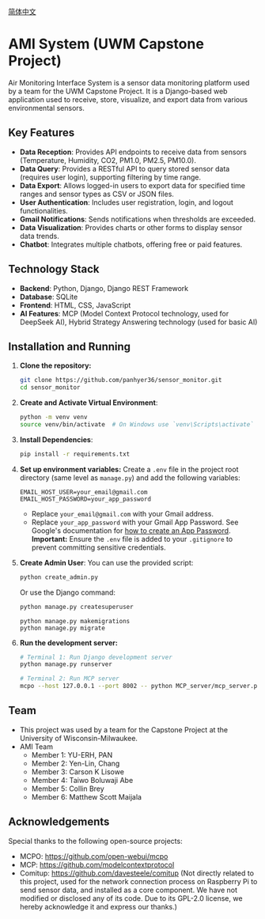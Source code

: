 [简体中文](README.zh-cn.md)

# AMI System (UWM Capstone Project)

Air Monitoring Interface System is a sensor data monitoring platform used by a team for the UWM Capstone Project. It is a Django-based web application used to receive, store, visualize, and export data from various environmental sensors.

## Key Features

*   **Data Reception**: Provides API endpoints to receive data from sensors (Temperature, Humidity, CO2, PM1.0, PM2.5, PM10.0).
*   **Data Query**: Provides a RESTful API to query stored sensor data (requires user login), supporting filtering by time range.
*   **Data Export**: Allows logged-in users to export data for specified time ranges and sensor types as CSV or JSON files.
*   **User Authentication**: Includes user registration, login, and logout functionalities.
*   **Gmail Notifications**: Sends notifications when thresholds are exceeded.
*   **Data Visualization**: Provides charts or other forms to display sensor data trends.
*   **Chatbot**: Integrates multiple chatbots, offering free or paid features.

## Technology Stack

*   **Backend**: Python, Django, Django REST Framework
*   **Database**: SQLite
*   **Frontend**: HTML, CSS, JavaScript
*   **AI Features**: MCP (Model Context Protocol technology, used for DeepSeek AI), Hybrid Strategy Answering technology (used for basic AI)

## Installation and Running

1.  **Clone the repository:**
    ```bash
    git clone https://github.com/panhyer36/sensor_monitor.git
    cd sensor_monitor
    ```

2.  **Create and Activate Virtual Environment**:
    ```bash
    python -m venv venv
    source venv/bin/activate  # On Windows use `venv\Scripts\activate`
    ```

3.  **Install Dependencies**:
    ```bash
    pip install -r requirements.txt
    ```

4.  **Set up environment variables:**
    Create a `.env` file in the project root directory (same level as `manage.py`) and add the following variables:
    ```dotenv
    EMAIL_HOST_USER=your_email@gmail.com
    EMAIL_HOST_PASSWORD=your_app_password
    ```
    *   Replace `your_email@gmail.com` with your Gmail address.
    *   Replace `your_app_password` with your Gmail App Password. See Google's documentation for [how to create an App Password](https://support.google.com/accounts/answer/185833?hl=en).
    **Important:** Ensure the `.env` file is added to your `.gitignore` to prevent committing sensitive credentials.

5.  **Create Admin User**:
    You can use the provided script:
    ```bash
    python create_admin.py
    ```
    Or use the Django command:
    ```bash
    python manage.py createsuperuser
    ```
    ```
    python manage.py makemigrations
    python manage.py migrate
    ```

6.  **Run the development server:**
    ```bash
    # Terminal 1: Run Django development server
    python manage.py runserver
    ```
    ```bash
    # Terminal 2: Run MCP server
    mcpo --host 127.0.0.1 --port 8002 -- python MCP_server/mcp_server.py
    ```

## Team
*   This project was used by a team for the Capstone Project at the University of Wisconsin-Milwaukee.
*   AMI Team
    *   Member 1: YU-ERH, PAN
    *   Member 2: Yen-Lin, Chang
    *   Member 3: Carson K Lisowe
    *   Member 4: Taiwo Boluwaji Abe
    *   Member 5: Collin Brey
    *   Member 6: Matthew Scott Maijala

## Acknowledgements
Special thanks to the following open-source projects:
*   MCPO: https://github.com/open-webui/mcpo
*   MCP: https://github.com/modelcontextprotocol
*   Comitup: https://github.com/davesteele/comitup (Not directly related to this project, used for the network connection process on Raspberry Pi to send sensor data, and installed as a core component. We have not modified or disclosed any of its code. Due to its GPL-2.0 license, we hereby acknowledge it and express our thanks.)
